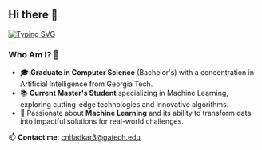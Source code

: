 ## Hi there 👋

[![Typing SVG](https://readme-typing-svg.demolab.com?lines=Hello!+My+name+is+Chaitanya+Nifadkar&duration=2500&pause=3000&width=600)](https://git.io/typing-svg)



### Who Am I? 🌟  

- 🎓 **Graduate in Computer Science** (Bachelor's) with a concentration in Artificial Intelligence from Georgia Tech.  
- 📚 **Current Master's Student** specializing in Machine Learning, exploring cutting-edge technologies and innovative algorithms.  
- 🤖 Passionate about **Machine Learning** and its ability to transform data into impactful solutions for real-world challenges.  

📫 **Contact me**: [cnifadkar3@gatech.edu](mailto:cnifadkar3@gatech.edu)  

